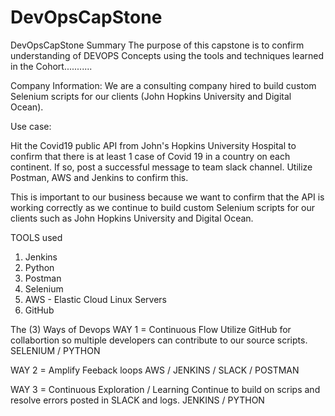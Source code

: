 # DevOpsCapStone
DevOpsCapStone Summary
The purpose of this capstone is to confirm understanding of DEVOPS Concepts using the tools and techniques learned in the Cohort...........

Company Information:
We are a consulting company hired to build custom Selenium scripts for our clients (John Hopkins University and Digital Ocean).

Use case:

Hit the Covid19 public API from John's Hopkins University Hospital to confirm that there is at least 1 case of Covid 19 in a country on each continent.  If so, post a successful message to team slack channel.  Utilize Postman, AWS and Jenkins to confirm this.

This is important to our business because we want to confirm that the API is working correctly as we continue to build custom Selenium scripts for our clients such as John Hopkins University and Digital Ocean. 


TOOLS used

1. Jenkins
2. Python
3. Postman
4. Selenium
5. AWS - Elastic Cloud Linux Servers
6. GitHub

The (3) Ways of Devops
 WAY 1 = Continuous Flow
 Utilize GitHub for collabortion so multiple developers can contribute to our source scripts. 
 SELENIUM / PYTHON

 WAY 2 = Amplify Feeback loops 
 AWS / JENKINS / SLACK / POSTMAN


 WAY 3 = Continuous Exploration / Learning 
 Continue to build on scrips and resolve errors posted in SLACK and logs. 
 JENKINS / PYTHON 
